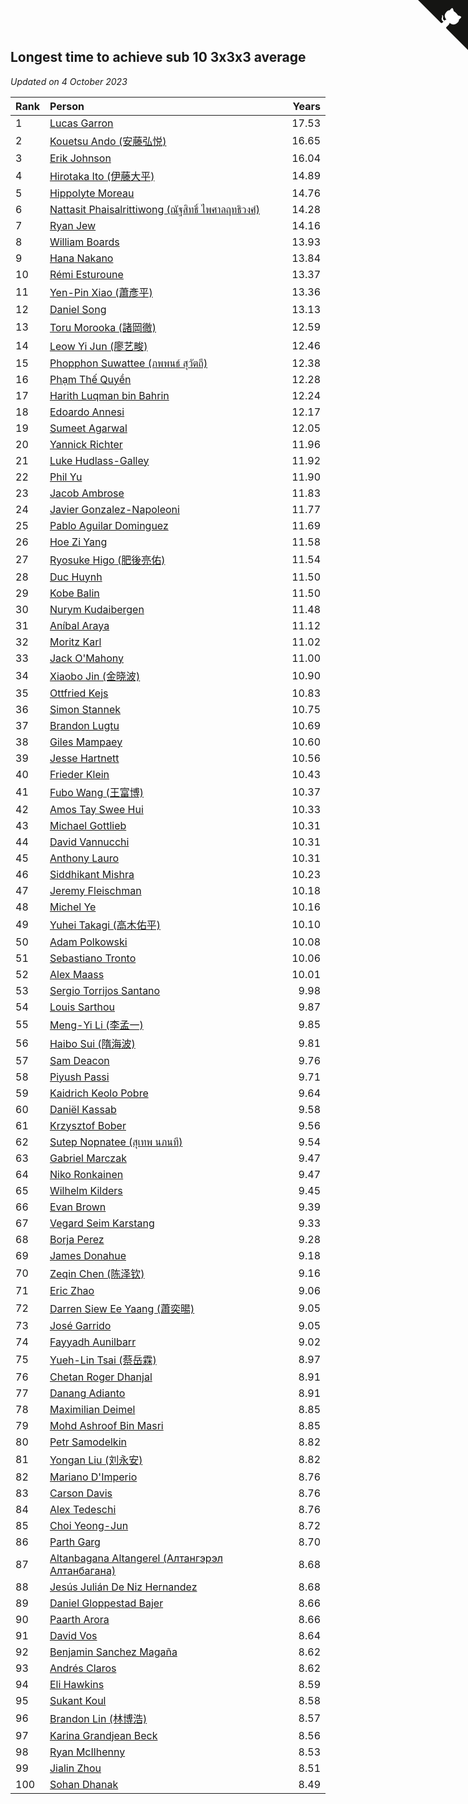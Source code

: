 ## Longest time to achieve sub 10 3x3x3 average

*Updated on  4 October 2023*

| Rank | Person | Years |
| :--- | :--- | ---: |
| 1 | [Lucas Garron](https://www.worldcubeassociation.org/persons/2006GARR01) | 17.53 |
| 2 | [Kouetsu Ando (安藤弘悦)](https://www.worldcubeassociation.org/persons/2006ANDO01) | 16.65 |
| 3 | [Erik Johnson](https://www.worldcubeassociation.org/persons/2007JOHN02) | 16.04 |
| 4 | [Hirotaka Ito (伊藤大平)](https://www.worldcubeassociation.org/persons/2008ITOH01) | 14.89 |
| 5 | [Hippolyte Moreau](https://www.worldcubeassociation.org/persons/2008MORE02) | 14.76 |
| 6 | [Nattasit Phaisalrittiwong (ณัฐสิทธิ์ ไพศาลฤทธิวงศ์)](https://www.worldcubeassociation.org/persons/2009PHAI01) | 14.28 |
| 7 | [Ryan Jew](https://www.worldcubeassociation.org/persons/2008JEWR01) | 14.16 |
| 8 | [William Boards](https://www.worldcubeassociation.org/persons/2009BOAR01) | 13.93 |
| 9 | [Hana Nakano](https://www.worldcubeassociation.org/persons/2009DAVI01) | 13.84 |
| 10 | [Rémi Esturoune](https://www.worldcubeassociation.org/persons/2010ESTU01) | 13.37 |
| 11 | [Yen-Pin Xiao (蕭彥平)](https://www.worldcubeassociation.org/persons/2010XIAO01) | 13.36 |
| 12 | [Daniel Song](https://www.worldcubeassociation.org/persons/2010SONG02) | 13.13 |
| 13 | [Toru Morooka (諸岡徹)](https://www.worldcubeassociation.org/persons/2010MORO01) | 12.59 |
| 14 | [Leow Yi Jun (廖艺畯)](https://www.worldcubeassociation.org/persons/2010JUNL02) | 12.46 |
| 15 | [Phopphon Suwattee (ภพพนธ์ สุวัตถี)](https://www.worldcubeassociation.org/persons/2010SUWA03) | 12.38 |
| 16 | [Phạm Thế Quyền](https://www.worldcubeassociation.org/persons/2010PHAM08) | 12.28 |
| 17 | [Harith Luqman bin Bahrin](https://www.worldcubeassociation.org/persons/2010BAHR02) | 12.24 |
| 18 | [Edoardo Annesi](https://www.worldcubeassociation.org/persons/2011ANNE01) | 12.17 |
| 19 | [Sumeet Agarwal](https://www.worldcubeassociation.org/persons/2011AGAR05) | 12.05 |
| 20 | [Yannick Richter](https://www.worldcubeassociation.org/persons/2010RICH04) | 11.96 |
| 21 | [Luke Hudlass-Galley](https://www.worldcubeassociation.org/persons/2010HUDL01) | 11.92 |
| 22 | [Phil Yu](https://www.worldcubeassociation.org/persons/2010YUPH01) | 11.90 |
| 23 | [Jacob Ambrose](https://www.worldcubeassociation.org/persons/2010AMBR01) | 11.83 |
| 24 | [Javier Gonzalez-Napoleoni](https://www.worldcubeassociation.org/persons/2011GONZ04) | 11.77 |
| 25 | [Pablo Aguilar Dominguez](https://www.worldcubeassociation.org/persons/2010AGUI04) | 11.69 |
| 26 | [Hoe Zi Yang](https://www.worldcubeassociation.org/persons/2012YANG01) | 11.58 |
| 27 | [Ryosuke Higo (肥後亮佑)](https://www.worldcubeassociation.org/persons/2006HIGO01) | 11.54 |
| 28 | [Duc Huynh](https://www.worldcubeassociation.org/persons/2010HUYN02) | 11.50 |
| 29 | [Kobe Balin](https://www.worldcubeassociation.org/persons/2012BALI01) | 11.50 |
| 30 | [Nurym Kudaibergen](https://www.worldcubeassociation.org/persons/2011KUDA01) | 11.48 |
| 31 | [Aníbal Araya](https://www.worldcubeassociation.org/persons/2011ARAY01) | 11.12 |
| 32 | [Moritz Karl](https://www.worldcubeassociation.org/persons/2008KARL02) | 11.02 |
| 33 | [Jack O'Mahony](https://www.worldcubeassociation.org/persons/2011OMAH01) | 11.00 |
| 34 | [Xiaobo Jin (金晓波)](https://www.worldcubeassociation.org/persons/2008JINX01) | 10.90 |
| 35 | [Ottfried Kejs](https://www.worldcubeassociation.org/persons/2012KEJS01) | 10.83 |
| 36 | [Simon Stannek](https://www.worldcubeassociation.org/persons/2012STAN04) | 10.75 |
| 37 | [Brandon Lugtu](https://www.worldcubeassociation.org/persons/2012LUGT01) | 10.69 |
| 38 | [Giles Mampaey](https://www.worldcubeassociation.org/persons/2012MAMP01) | 10.60 |
| 39 | [Jesse Hartnett](https://www.worldcubeassociation.org/persons/2012HART03) | 10.56 |
| 40 | [Frieder Klein](https://www.worldcubeassociation.org/persons/2013KLEI01) | 10.43 |
| 41 | [Fubo Wang (王富博)](https://www.worldcubeassociation.org/persons/2007FUBO01) | 10.37 |
| 42 | [Amos Tay Swee Hui](https://www.worldcubeassociation.org/persons/2009SWEE01) | 10.33 |
| 43 | [Michael Gottlieb](https://www.worldcubeassociation.org/persons/2006GOTT01) | 10.31 |
| 44 | [David Vannucchi](https://www.worldcubeassociation.org/persons/2012VANN01) | 10.31 |
| 45 | [Anthony Lauro](https://www.worldcubeassociation.org/persons/2012LAUR02) | 10.31 |
| 46 | [Siddhikant Mishra](https://www.worldcubeassociation.org/persons/2012MISH01) | 10.23 |
| 47 | [Jeremy Fleischman](https://www.worldcubeassociation.org/persons/2005FLEI01) | 10.18 |
| 48 | [Michel Ye](https://www.worldcubeassociation.org/persons/2012YEMI01) | 10.16 |
| 49 | [Yuhei Takagi (高木佑平)](https://www.worldcubeassociation.org/persons/2008TAKA01) | 10.10 |
| 50 | [Adam Polkowski](https://www.worldcubeassociation.org/persons/2007POLK01) | 10.08 |
| 51 | [Sebastiano Tronto](https://www.worldcubeassociation.org/persons/2011TRON02) | 10.06 |
| 52 | [Alex Maass](https://www.worldcubeassociation.org/persons/2011MAAS01) | 10.01 |
| 53 | [Sergio Torrijos Santano](https://www.worldcubeassociation.org/persons/2013SANT13) | 9.98 |
| 54 | [Louis Sarthou](https://www.worldcubeassociation.org/persons/2012SART01) | 9.87 |
| 55 | [Meng-Yi Li (李孟一)](https://www.worldcubeassociation.org/persons/2011LIME01) | 9.85 |
| 56 | [Haibo Sui (隋海波)](https://www.worldcubeassociation.org/persons/2011SUIH01) | 9.81 |
| 57 | [Sam Deacon](https://www.worldcubeassociation.org/persons/2013DEAC01) | 9.76 |
| 58 | [Piyush Passi](https://www.worldcubeassociation.org/persons/2013PASS01) | 9.71 |
| 59 | [Kaidrich Keolo Pobre](https://www.worldcubeassociation.org/persons/2013POBR01) | 9.64 |
| 60 | [Daniël Kassab](https://www.worldcubeassociation.org/persons/2012KASS01) | 9.58 |
| 61 | [Krzysztof Bober](https://www.worldcubeassociation.org/persons/2013BOBE01) | 9.56 |
| 62 | [Sutep Nopnatee (สุเทพ นภนที)](https://www.worldcubeassociation.org/persons/2010NOPN01) | 9.54 |
| 63 | [Gabriel Marczak](https://www.worldcubeassociation.org/persons/2013MARC03) | 9.47 |
| 64 | [Niko Ronkainen](https://www.worldcubeassociation.org/persons/2010RONK01) | 9.47 |
| 65 | [Wilhelm Kilders](https://www.worldcubeassociation.org/persons/2010KILD02) | 9.45 |
| 66 | [Evan Brown](https://www.worldcubeassociation.org/persons/2013BROW04) | 9.39 |
| 67 | [Vegard Seim Karstang](https://www.worldcubeassociation.org/persons/2009SEIM02) | 9.33 |
| 68 | [Borja Perez](https://www.worldcubeassociation.org/persons/2013PERE05) | 9.28 |
| 69 | [James Donahue](https://www.worldcubeassociation.org/persons/2010DONA01) | 9.18 |
| 70 | [Zeqin Chen (陈泽钦)](https://www.worldcubeassociation.org/persons/2010CHEN37) | 9.16 |
| 71 | [Eric Zhao](https://www.worldcubeassociation.org/persons/2010ZHAO19) | 9.06 |
| 72 | [Darren Siew Ee Yaang (蕭奕暘)](https://www.worldcubeassociation.org/persons/2009SIEW01) | 9.05 |
| 73 | [José Garrido](https://www.worldcubeassociation.org/persons/2009GARR01) | 9.05 |
| 74 | [Fayyadh Aunilbarr](https://www.worldcubeassociation.org/persons/2010AUNI01) | 9.02 |
| 75 | [Yueh-Lin Tsai (蔡岳霖)](https://www.worldcubeassociation.org/persons/2006TSAI03) | 8.97 |
| 76 | [Chetan Roger Dhanjal](https://www.worldcubeassociation.org/persons/2014DHAN01) | 8.91 |
| 77 | [Danang Adianto](https://www.worldcubeassociation.org/persons/2013DANA01) | 8.91 |
| 78 | [Maximilian Deimel](https://www.worldcubeassociation.org/persons/2010DEIM01) | 8.85 |
| 79 | [Mohd Ashroof Bin Masri](https://www.worldcubeassociation.org/persons/2009MASR01) | 8.85 |
| 80 | [Petr Samodelkin](https://www.worldcubeassociation.org/persons/2014SAMO02) | 8.82 |
| 81 | [Yongan Liu (刘永安)](https://www.worldcubeassociation.org/persons/2009LIUY08) | 8.82 |
| 82 | [Mariano D'Imperio](https://www.worldcubeassociation.org/persons/2009DIMP01) | 8.76 |
| 83 | [Carson Davis](https://www.worldcubeassociation.org/persons/2014DAVI06) | 8.76 |
| 84 | [Alex Tedeschi](https://www.worldcubeassociation.org/persons/2014TEDE01) | 8.76 |
| 85 | [Choi Yeong-Jun](https://www.worldcubeassociation.org/persons/2013YEON01) | 8.72 |
| 86 | [Parth Garg](https://www.worldcubeassociation.org/persons/2014GARG01) | 8.70 |
| 87 | [Altanbagana Altangerel (Алтангэрэл Алтанбагана)](https://www.worldcubeassociation.org/persons/2013ALTA01) | 8.68 |
| 88 | [Jesús Julián De Niz Hernandez](https://www.worldcubeassociation.org/persons/2014HERN12) | 8.68 |
| 89 | [Daniel Gloppestad Bajer](https://www.worldcubeassociation.org/persons/2009GLOP01) | 8.66 |
| 90 | [Paarth Arora](https://www.worldcubeassociation.org/persons/2014AROR06) | 8.66 |
| 91 | [David Vos](https://www.worldcubeassociation.org/persons/2008VOSD01) | 8.64 |
| 92 | [Benjamin Sanchez Magaña](https://www.worldcubeassociation.org/persons/2014MAGA02) | 8.62 |
| 93 | [Andrés Claros](https://www.worldcubeassociation.org/persons/2015CLAR03) | 8.62 |
| 94 | [Eli Hawkins](https://www.worldcubeassociation.org/persons/2014HAWK01) | 8.59 |
| 95 | [Sukant Koul](https://www.worldcubeassociation.org/persons/2014KOUL01) | 8.58 |
| 96 | [Brandon Lin (林博浩)](https://www.worldcubeassociation.org/persons/2011LINB01) | 8.57 |
| 97 | [Karina Grandjean Beck](https://www.worldcubeassociation.org/persons/2010BECK01) | 8.56 |
| 98 | [Ryan McIlhenny](https://www.worldcubeassociation.org/persons/2010MCIL02) | 8.53 |
| 99 | [Jialin Zhou](https://www.worldcubeassociation.org/persons/2013ZHOU19) | 8.51 |
| 100 | [Sohan Dhanak](https://www.worldcubeassociation.org/persons/2014DHAN03) | 8.49 |


<a href="https://github.com/JustinTimeCuber/wca_statistics" class="github-corner" aria-label="View source on Github"><svg width="80" height="80" viewBox="0 0 250 250" style="fill:#151513; color:#fff; position: absolute; top: 0; border: 0; right: 0;" aria-hidden="true"><path d="M0,0 L115,115 L130,115 L142,142 L250,250 L250,0 Z"></path><path d="M128.3,109.0 C113.8,99.7 119.0,89.6 119.0,89.6 C122.0,82.7 120.5,78.6 120.5,78.6 C119.2,72.0 123.4,76.3 123.4,76.3 C127.3,80.9 125.5,87.3 125.5,87.3 C122.9,97.6 130.6,101.9 134.4,103.2" fill="currentColor" style="transform-origin: 130px 106px;" class="octo-arm"></path><path d="M115.0,115.0 C114.9,115.1 118.7,116.5 119.8,115.4 L133.7,101.6 C136.9,99.2 139.9,98.4 142.2,98.6 C133.8,88.0 127.5,74.4 143.8,58.0 C148.5,53.4 154.0,51.2 159.7,51.0 C160.3,49.4 163.2,43.6 171.4,40.1 C171.4,40.1 176.1,42.5 178.8,56.2 C183.1,58.6 187.2,61.8 190.9,65.4 C194.5,69.0 197.7,73.2 200.1,77.6 C213.8,80.2 216.3,84.9 216.3,84.9 C212.7,93.1 206.9,96.0 205.4,96.6 C205.1,102.4 203.0,107.8 198.3,112.5 C181.9,128.9 168.3,122.5 157.7,114.1 C157.9,116.9 156.7,120.9 152.7,124.9 L141.0,136.5 C139.8,137.7 141.6,141.9 141.8,141.8 Z" fill="currentColor" class="octo-body"></path></svg></a><style>.github-corner:hover .octo-arm{animation:octocat-wave 560ms ease-in-out}@keyframes octocat-wave{0%,100%{transform:rotate(0)}20%,60%{transform:rotate(-25deg)}40%,80%{transform:rotate(10deg)}}@media (max-width:500px){.github-corner:hover .octo-arm{animation:none}.github-corner .octo-arm{animation:octocat-wave 560ms ease-in-out}}</style>

